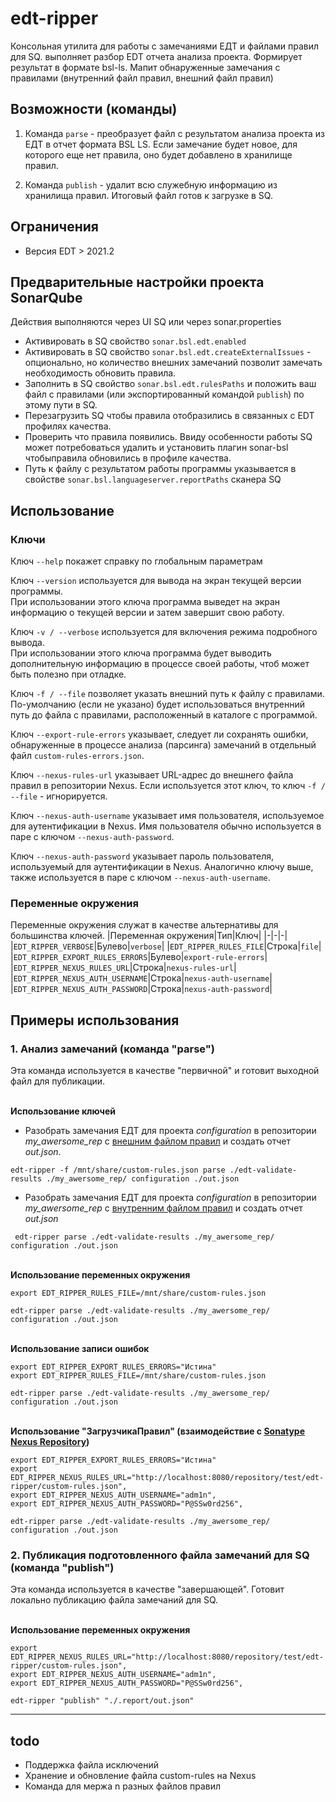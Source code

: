 # edt-ripper

Консольная утилита для работы с замечаниями ЕДТ и файлами правил для SQ. выполняет разбор EDT отчета анализа проекта. Формирует результат в формате bsl-ls.
Мапит обнаруженные замечания с правилами (внутренний файл правил, внешний файл правил)

## Возможности (команды)

 1. Команда `parse` - преобразует файл с результатом анализа проекта из ЕДТ в отчет формата BSL LS. Если замечание будет новое, для которого еще нет правила, оно будет добавлено в хранилище правил.

 2. Команда `publish` - удалит всю служебную информацию из хранилища правил. Итоговый файл готов к загрузке в SQ.

## Ограничения

+ Версия EDT > 2021.2

## Предварительные настройки проекта SonarQube

Действия выполняются через UI SQ или через sonar.properties

+ Активировать в SQ свойство `sonar.bsl.edt.enabled`
+ Активировать в SQ свойство `sonar.bsl.edt.createExternalIssues` - опционально, но количество внешних замечаний позволит замечать необходимость обновить правила.
+ Заполнить в SQ свойство `sonar.bsl.edt.rulesPaths` и положить ваш файл с правилами (или экспортированный командой `publish`) по этому пути в SQ.
+ Перезагрузить SQ чтобы правила отобразились в связанных с EDT профилях качества.
+ Проверить что правила появились. Ввиду особенности работы SQ может потребоваться удалить и установить плагин sonar-bsl чтобыправила обновились в профиле качества.
+ Путь к файлу с результатом работы программы указывается в свойстве `sonar.bsl.languageserver.reportPaths` сканера SQ

## Использование

### Ключи

Ключ `--help` покажет справку по глобальным параметрам

Ключ `--version` используется для вывода на экран текущей версии программы.<br>При использовании этого ключа программа выведет на экран информацию о текущей версии и затем завершит свою работу.

Ключ `-v / --verbose` используется для включения режима подробного вывода.
<br>При использовании этого ключа программа будет выводить дополнительную информацию в процессе своей работы, чтоб может быть полезно при отладке.

Ключ `-f / --file` позволяет указать внешний путь к файлу с правилами. По-умолчанию (если не указано) будет использоваться внутренний путь до файла с правилами, расположенный в каталоге с программой.

Ключ `--export-rule-errors` указывает, следует ли сохранять ошибки, обнаруженные в процессе анализа (парсинга) замечаний в отдельный файл `custom-rules-errors.json`.

Ключ `--nexus-rules-url` указывает URL-адрес до внешнего файла правил в репозитории Nexus. Если используется этот ключ, то ключ `-f / --file` - игнорируется.

Ключ `--nexus-auth-username` указывает имя пользователя, используемое для аутентификации в Nexus. Имя пользователя обычно используется в паре с ключом `--nexus-auth-password`.

Ключ `--nexus-auth-password` указывает пароль пользователя, используемый для аутентификации в Nexus. Аналогично ключу выше, также используется в паре с ключом `--nexus-auth-username`.

### Переменные окружения

Переменные окружения служат в качестве альтернативы для большинства ключей.
|Переменная окружения|Тип|Ключ|
|-|-|-|
|`EDT_RIPPER_VERBOSE`|Булево|`verbose`|
|`EDT_RIPPER_RULES_FILE`|Строка|`file`|
|`EDT_RIPPER_EXPORT_RULES_ERRORS`|Булево|`export-rule-errors`|
|`EDT_RIPPER_NEXUS_RULES_URL`|Строка|`nexus-rules-url`|
|`EDT_RIPPER_NEXUS_AUTH_USERNAME`|Строка|`nexus-auth-username`|
|`EDT_RIPPER_NEXUS_AUTH_PASSWORD`|Строка|`nexus-auth-password`|

## Примеры использования

### 1. Анализ замечаний (команда "parse")

Эта команда используется в качестве "первичной" и готовит выходной файл для публикации.

</br><b>Использование ключей</b>

+ Разобрать замечания ЕДТ для проекта *configuration* в репозитории *my_awersome_rep* с <u>внешним файлом правил</u> и создать отчет *out.json*.

```shell
edt-ripper -f /mnt/share/custom-rules.json parse ./edt-validate-results ./my_awersome_rep/ configuration ./out.json
```

+ Разобрать замечания ЕДТ для проекта *configuration* в репозитории *my_awersome_rep* с <u>внутренним файлом правил</u> и создать отчет *out.json*

```shell
 edt-ripper parse ./edt-validate-results ./my_awersome_rep/ configuration ./out.json
```

</br><b>Использование переменных окружения</b>

```shell
export EDT_RIPPER_RULES_FILE=/mnt/share/custom-rules.json

edt-ripper parse ./edt-validate-results ./my_awersome_rep/ configuration ./out.json
```

</br><b>Использование записи ошибок</b>

```shell
export EDT_RIPPER_EXPORT_RULES_ERRORS="Истина"
export EDT_RIPPER_RULES_FILE=/mnt/share/custom-rules.json

edt-ripper parse ./edt-validate-results ./my_awersome_rep/ configuration ./out.json

```

</br><b>Использование "ЗагрузчикаПравил" (взаимодействие с [Sonatype Nexus Repository](https://www.sonatype.com/products/sonatype-nexus-repository))</b>

```shell
export EDT_RIPPER_EXPORT_RULES_ERRORS="Истина"
export EDT_RIPPER_NEXUS_RULES_URL="http://localhost:8080/repository/test/edt-ripper/custom-rules.json",
export EDT_RIPPER_NEXUS_AUTH_USERNAME="adm1n",
export EDT_RIPPER_NEXUS_AUTH_PASSWORD="P@SSw0rd256",

edt-ripper parse ./edt-validate-results ./my_awersome_rep/ configuration ./out.json

```

### 2. Публикация подготовленного файла замечаний для SQ (команда "publish")

Эта команда используется в качестве "завершающей". Готовит локально публикацию файла замечаний для SQ.

</br><b>Использование переменных окружения</b>

```shell
export EDT_RIPPER_NEXUS_RULES_URL="http://localhost:8080/repository/test/edt-ripper/custom-rules.json",
export EDT_RIPPER_NEXUS_AUTH_USERNAME="adm1n",
export EDT_RIPPER_NEXUS_AUTH_PASSWORD="P@SSw0rd256",

edt-ripper "publish" "./.report/out.json"
```

---

## todo

+ Поддержка файла исключений
+ Хранение и обновление файла custom-rules на Nexus
+ Команда для мержа n разных файлов правил
